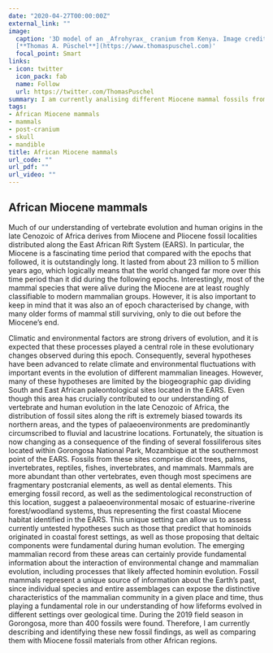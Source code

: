 ```yaml
---
date: "2020-04-27T00:00:00Z"
external_link: ""
image:
  caption: '3D model of an _Afrohyrax_ cranium from Kenya. Image credit: 
  [**Thomas A. Püschel**](https://www.thomaspuschel.com)'
  focal_point: Smart
links:
- icon: twitter
  icon_pack: fab
  name: Follow
  url: https://twitter.com/ThomasPuschel
summary: I am currently analising different Miocene mammal fossils from Gorongosa, as well as comparing them with fossil materials from other African regions in order to better characterise the fauna from the southernmost point of the East African Rift System
tags:
- African Miocene mammals
- mammals
- post-cranium
- skull
- mandible
title: African Miocene mammals
url_code: ""
url_pdf: ""
url_video: ""
---
```

## African Miocene mammals


Much of our understanding of vertebrate evolution and human origins in the late Cenozoic of Africa derives from Miocene and Pliocene fossil localities distributed along the East African Rift System (EARS). In particular, the Miocene is a fascinating time period that compared with the epochs that followed, it is outstandingly long. It lasted from about 23 million to 5 million years ago, which logically means that the world changed far more over this time period than it did during the following epochs. Interestingly, most of the mammal species that were alive during the Miocene are at least roughly classifiable to modern mammalian groups. However, it is also important to keep in mind that it was also an of epoch characterised by change, with many older forms of mammal still surviving, only to die out before the Miocene’s end.


Climatic and environmental factors are strong drivers of evolution, and it is expected that these processes played a central role in these evolutionary changes observed during this epoch. Consequently, several hypotheses have been advanced to relate climate and environmental fluctuations with important events in the evolution of different mammalian lineages. However, many of these hypotheses are limited by the biogeographic gap dividing South and East African paleontological sites located in the EARS. Even though this area has crucially contributed to our understanding of vertebrate and human evolution in the late Cenozoic of Africa, the distribution of fossil sites along the rift is extremely biased towards its northern areas, and the types of palaeoenvironments are predominantly circumscribed to fluvial and lacustrine locations. Fortunately, the situation is now changing as a consequence of the finding of several fossiliferous sites located within Gorongosa National Park, Mozambique at the southernmost point of the EARS. Fossils from these sites comprise dicot trees, palms, invertebrates, reptiles, fishes, invertebrates, and mammals. Mammals are more abundant than other vertebrates, even though most specimens are fragmentary postcranial elements, as well as dental elements. This emerging fossil record, as well as the sedimentological reconstruction of this location, suggest a palaeoenvironmental mosaic of estuarine-riverine forest/woodland systems, thus representing the first coastal Miocene habitat identified in the EARS. This unique setting can allow us to assess currently untested hypotheses such as those that predict that hominoids originated in coastal forest settings, as well as those proposing that deltaic components were fundamental during human evolution. The emerging mammalian record from these areas can certainly provide fundamental information about the interaction of environmental change and mammalian evolution, including processes that likely affected hominin evolution. Fossil mammals represent a unique source of information about the Earth’s past, since individual species and entire assemblages can expose the distinctive characteristics of the mammalian community in a given place and time, thus playing a fundamental role in our understanding of how lifeforms evolved in different settings over geological time.  During the 2019 field season in Gorongosa, more than 400 fossils were found. Therefore, I am currently describing and identifying these new fossil findings, as well as comparing them with Miocene fossil materials from other African regions. 



